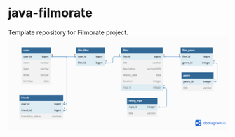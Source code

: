 # java-filmorate
Template repository for Filmorate project.
![Диаграмма базы данных проекта Filmorate](database_diagram.png)
